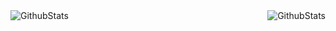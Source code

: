 
<div align="center">
  <div style="display: flex; justify-content: space-between;">
  <img align="top" alt="GithubStats" src="https://github-readme-stats.vercel.app/api?username=oliverjakobs&custom_title=Stats&theme=github_dark&show_icons=true" />
  <img align="top" alt="GithubStats" src="https://github-readme-stats.vercel.app/api/top-langs/?username=oliverjakobs&theme=github_dark" />
  </div>
</div>
